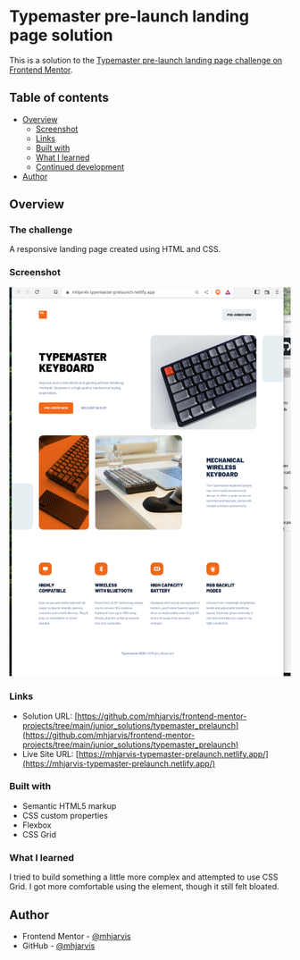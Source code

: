 # Typemaster pre-launch landing page solution

This is a solution to the [Typemaster pre-launch landing page challenge on Frontend Mentor](https://www.frontendmentor.io/challenges/typemaster-prelaunch-landing-page-J6-Yj5J-X/hub/typemaster-prelaunch-landing-page-UUG1Zfe1Ng). 

## Table of contents

  - [Overview](#overview)
    - [Screenshot](#screenshot)
    - [Links](#links)
    - [Built with](#built-with)
    - [What I learned](#what-i-learned)
    - [Continued development](#continued-development)
  - [Author](#author)

## Overview

### The challenge

A responsive landing page created using HTML and CSS.

### Screenshot

![](./assets/desktop-screenshot.png)

### Links

- Solution URL: [https://github.com/mhjarvis/frontend-mentor-projects/tree/main/junior_solutions/typemaster_prelaunch](https://github.com/mhjarvis/frontend-mentor-projects/tree/main/junior_solutions/typemaster_prelaunch)
- Live Site URL: [https://mhjarvis-typemaster-prelaunch.netlify.app/](https://mhjarvis-typemaster-prelaunch.netlify.app/)

### Built with

- Semantic HTML5 markup
- CSS custom properties
- Flexbox
- CSS Grid

### What I learned

I tried to build something a little more complex and attempted to use CSS Grid. I got more comfortable using the <picture> element, though it still felt bloated. 

## Author

- Frontend Mentor - [@mhjarvis](https://www.frontendmentor.io/profile/mhjarvis)
- GitHub - [@mhjarvis](https://github.com/mhjarvis)